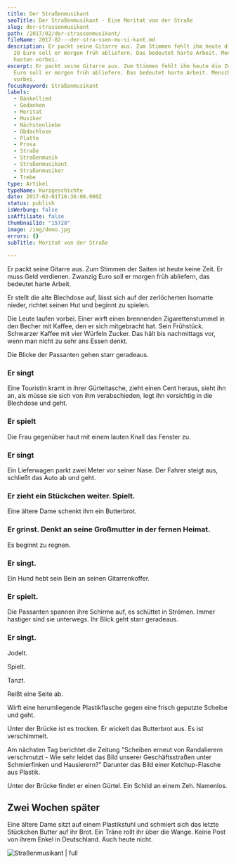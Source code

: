 ```yaml
---
title: Der Stra­ßen­mu­si­kant
seoTitle: Der Straßenmusikant - Eine Moritat von der Straße
slug: der-strassenmusikant
path: /2017/02/der-strassenmusikant/
fileName: 2017-02---der-stra-ssen-mu-si-kant.md
description: Er packt seine Gitarre aus. Zum Stimmen fehlt ihm heute die Zeit.
  20 Euro soll er morgen früh abliefern. Das bedeutet harte Arbeit. Menschen
  hasten vorbei.
excerpt: Er packt seine Gitarre aus. Zum Stimmen fehlt ihm heute die Zeit. 20
  Euro soll er morgen früh abliefern. Das bedeutet harte Arbeit. Menschen hasten
  vorbei.
focusKeyword: Straßenmusikant
labels:
  - Bänkellied
  - Gedanken
  - Moritat
  - Musiker
  - Nächstenliebe
  - Obdachlose
  - Platte
  - Prosa
  - Straße
  - Straßenmusik
  - Straßenmusikant
  - Straßenmusiker
  - Trebe
type: Artikel
typeName: Kurzgeschichte
date: 2017-02-01T16:36:08.000Z
status: publish
isWerbung: false
isAffiliate: false
thumbnailId: "15728"
image: /img/demo.jpg
errors: {}
subTitle: Moritat von der Straße
  
---
```


Er packt seine Gitarre aus. Zum Stimmen der Saiten ist heute keine Zeit. Er muss
Geld verdienen. Zwanzig Euro soll er morgen früh abliefern, das bedeutet harte
Arbeit.

Er stellt die alte Blechdose auf, lässt sich auf der zerlöcherten Isomatte
nieder, richtet seinen Hut und beginnt zu spielen.

Die Leute laufen vorbei. Einer wirft einen brennenden Zigarettenstummel in den
Becher mit Kaffee, den er sich mitgebracht hat. Sein Frühstück. Schwarzer Kaffee
mit vier Würfeln Zucker. Das hält bis nachmittags vor, wenn man nicht zu sehr
ans Essen denkt.

Die Blicke der Passanten gehen starr geradeaus.

### Er singt

Eine Touristin kramt in ihrer Gürteltasche, zieht einen Cent heraus, sieht ihn
an, als müsse sie sich von ihm verabschieden, legt ihn vorsichtig in die
Blechdose und geht.

### Er spielt

Die Frau gegenüber haut mit einem lauten Knall das Fenster zu.

### Er singt

Ein Lieferwagen parkt zwei Meter vor seiner Nase. Der Fahrer steigt aus,
schließt das Auto ab und geht.

### Er zieht ein Stückchen weiter. Spielt.

Eine ältere Dame schenkt ihm ein Butterbrot.

### Er grinst. Denkt an seine Großmutter in der fernen Heimat.

Es beginnt zu regnen.

### Er singt.

Ein Hund hebt sein Bein an seinen Gitarrenkoffer.

### Er spielt.

Die Passanten spannen ihre Schirme auf, es schüttet in Strömen. Immer hastiger
sind sie unterwegs. Ihr Blick geht starr geradeaus.

### Er singt.

Jodelt.

Spielt.

Tanzt.

Reißt eine Seite ab.

Wirft eine herumliegende Plastikflasche gegen eine frisch geputzte Scheibe und
geht.

Unter der Brücke ist es trocken. Er wickelt das Butterbrot aus. Es ist
verschimmelt.

Am nächsten Tag berichtet die Zeitung "Scheiben erneut von Randalierern
verschmutzt - Wie sehr leidet das Bild unserer Geschäftsstraßen unter
Schmierfinken und Hausierern?" Darunter das Bild einer Ketchup-Flasche aus
Plastik.

Unter der Brücke findet er einen Gürtel. Ein Schild an einem Zeh. Namenlos.

## Zwei Wochen später

Eine ältere Dame sitzt auf einem Plastikstuhl und schmiert sich das letzte
Stückchen Butter auf ihr Brot. Ein Träne rollt ihr über die Wange. Keine Post
von ihrem Enkel in Deutschland. Auch heute nicht.

![Straßenmusikant | full](http://cardamonchai.com/wp-content/uploads/2017/02/32061383186_8fc5b8b791_z.jpg)

  